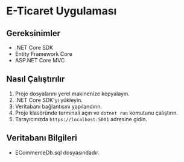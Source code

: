 # E-Ticaret Uygulaması
## Gereksinimler

- .NET Core SDK
- Entity Framework Core
- ASP.NET Core MVC

## Nasıl Çalıştırılır

1. Proje dosyalarını yerel makinenize kopyalayın.
2. .NET Core SDK'yı yükleyin.
3. Veritabanı bağlantısını yapılandırın.
4. Proje klasöründe terminali açın ve `dotnet run` komutunu çalıştırın.
5. Tarayıcınızda `https://localhost:5001` adresine gidin.

## Veritabanı Bilgileri
- ECommerceDb.sql dosyasındadır.

